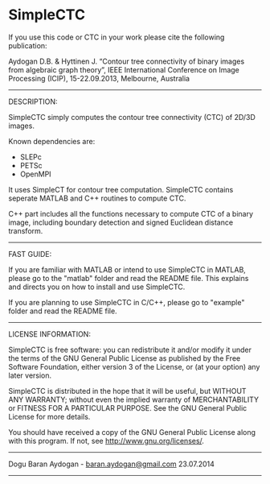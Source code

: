 SimpleCTC
=========

If you use this code or CTC in your work please cite the following publication:

Aydogan D.B. & Hyttinen J. “Contour tree connectivity of binary images from 
algebraic graph theory”, IEEE International Conference on Image Processing (ICIP), 
15-22.09.2013, Melbourne, Australia

-------------------------------------------------------------------

DESCRIPTION:

SimpleCTC simply computes the contour tree connectivity (CTC) of 2D/3D 
images.

Known dependencies are:
- SLEPc
- PETSc
- OpenMPI

It uses SimpleCT for contour tree computation. SimpleCTC contains 
seperate MATLAB and C++ routines to compute CTC.

C++ part includes all the functions necessary to compute CTC
of a binary image, including boundary detection and signed Euclidean 
distance transform.

-------------------------------------------------------------------
FAST GUIDE:

If you are familiar with MATLAB or intend to use SimpleCTC in MATLAB,
please go to the "matlab" folder and read the README file. This 
explains and directs you on how to install and use SimpleCTC.

If you are planning to use SimpleCTC in C/C++, please go to "example"
folder and read the README file.

____________________________________________________________________
LICENSE INFORMATION:

SimpleCTC is free software: you can redistribute it and/or modify
it under the terms of the GNU General Public License as published by 
the Free Software Foundation, either version 3 of the License, or
(at your option) any later version.

SimpleCTC is distributed in the hope that it will be useful,
but WITHOUT ANY WARRANTY; without even the implied warranty of
MERCHANTABILITY or FITNESS FOR A PARTICULAR PURPOSE.  See the
GNU General Public License for more details.

You should have received a copy of the GNU General Public License
along with this program.  If not, see <http://www.gnu.org/licenses/>.
____________________________________________________________________

Dogu Baran Aydogan - baran.aydogan@gmail.com
23.07.2014
____________________________________________________________________
